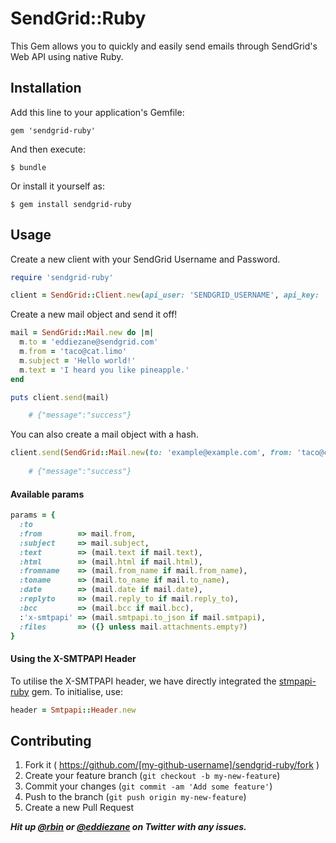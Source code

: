# SendGrid::Ruby

This Gem allows you to quickly and easily send emails through SendGrid's Web API using native Ruby.


## Installation

Add this line to your application's Gemfile:

    gem 'sendgrid-ruby'

And then execute:

    $ bundle

Or install it yourself as:

    $ gem install sendgrid-ruby

## Usage

Create a new client with your SendGrid Username and Password.

```ruby
require 'sendgrid-ruby'

client = SendGrid::Client.new(api_user: 'SENDGRID_USERNAME', api_key: 'SENDGRID_PASSWORD')
```

Create a new mail object and send it off!
```ruby
mail = SendGrid::Mail.new do |m|
  m.to = 'eddiezane@sendgrid.com'
  m.from = 'taco@cat.limo'
  m.subject = 'Hello world!'
  m.text = 'I heard you like pineapple.'
end

puts client.send(mail) 

	# {"message":"success"}
```

You can also create a mail object with a hash.
```ruby
client.send(SendGrid::Mail.new(to: 'example@example.com', from: 'taco@cat.limo', subject: 'Hello world!', text: 'Hi there!', html: '<b>Hi there!</b>'))
	
	# {"message":"success"}
```

#### Available params

```ruby
params = {
  :to
  :from        => mail.from,
  :subject     => mail.subject,
  :text        => (mail.text if mail.text),
  :html        => (mail.html if mail.html),
  :fromname    => (mail.from_name if mail.from_name),
  :toname      => (mail.to_name if mail.to_name),
  :date        => (mail.date if mail.date),
  :replyto     => (mail.reply_to if mail.reply_to),
  :bcc         => (mail.bcc if mail.bcc),
  :'x-smtpapi' => (mail.smtpapi.to_json if mail.smtpapi),
  :files       => ({} unless mail.attachments.empty?)
}
```

#### Using the X-SMTPAPI Header

To utilise the X-SMTPAPI header, we have directly integrated the <a href="https://github.com/SendGridJP/smtpapi-ruby">stmpapi-ruby</a> gem.  To initialise, use:

```ruby
header = Smtpapi::Header.new
```


## Contributing

1. Fork it ( https://github.com/[my-github-username]/sendgrid-ruby/fork )
2. Create your feature branch (`git checkout -b my-new-feature`)
3. Commit your changes (`git commit -am 'Add some feature'`)
4. Push to the branch (`git push origin my-new-feature`)
5. Create a new Pull Request

***Hit up <a href="http://twitter.com/rbin">@rbin</a> or <a href="http://twitter.com/eddiezane">@eddiezane</a> on Twitter with any issues.***
